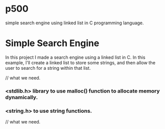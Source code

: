 # p500
simple search engine using linked list in C programming language.

# Simple Search Engine

In this project I made a search engine using a linked list in C. In this example, I'll create a linked list to store some strings, and then allow the user to search for a string within that list.

// what we need.
### <stdlib.h> library to use malloc() function to allocate memory dynamically.
### <string.h> to use string functions.
// what we need.
